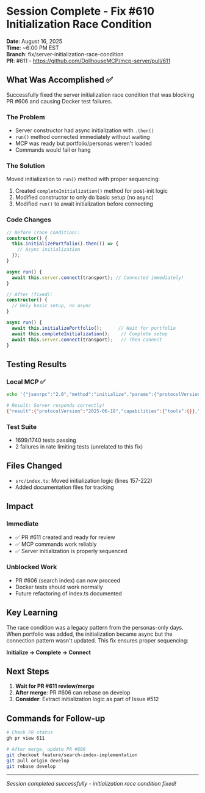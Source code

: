 # Session Complete - Fix #610 Initialization Race Condition

**Date**: August 16, 2025  
**Time**: ~6:00 PM EST  
**Branch**: fix/server-initialization-race-condition  
**PR**: #611 - https://github.com/DollhouseMCP/mcp-server/pull/611  

## What Was Accomplished ✅

Successfully fixed the server initialization race condition that was blocking PR #606 and causing Docker test failures.

### The Problem
- Server constructor had async initialization with `.then()`
- `run()` method connected immediately without waiting
- MCP was ready but portfolio/personas weren't loaded
- Commands would fail or hang

### The Solution
Moved initialization to `run()` method with proper sequencing:
1. Created `completeInitialization()` method for post-init logic
2. Modified constructor to only do basic setup (no async)
3. Modified `run()` to await initialization before connecting

### Code Changes
```typescript
// Before (race condition):
constructor() {
  this.initializePortfolio().then(() => {
    // Async initialization
  });
}

async run() {
  await this.server.connect(transport); // Connected immediately!
}

// After (fixed):
constructor() {
  // Only basic setup, no async
}

async run() {
  await this.initializePortfolio();      // Wait for portfolio
  await this.completeInitialization();    // Complete setup
  await this.server.connect(transport);   // Then connect
}
```

## Testing Results

### Local MCP ✅
```bash
echo '{"jsonrpc":"2.0","method":"initialize","params":{"protocolVersion":"1.0.0","capabilities":{},"clientInfo":{"name":"test","version":"1.0.0"}},"id":1}' | node dist/index.js 2>/dev/null

# Result: Server responds correctly!
{"result":{"protocolVersion":"2025-06-18","capabilities":{"tools":{}},"serverInfo":{"name":"dollhousemcp","version":"1.0.0"}},"jsonrpc":"2.0","id":1}
```

### Test Suite
- 1699/1740 tests passing
- 2 failures in rate limiting tests (unrelated to this fix)

## Files Changed
- `src/index.ts`: Moved initialization logic (lines 157-222)
- Added documentation files for tracking

## Impact

### Immediate
- ✅ PR #611 created and ready for review
- ✅ MCP commands work reliably
- ✅ Server initialization is properly sequenced

### Unblocked Work
- PR #606 (search index) can now proceed
- Docker tests should work normally
- Future refactoring of index.ts documented

## Key Learning

The race condition was a legacy pattern from the personas-only days. When portfolio was added, the initialization became async but the connection pattern wasn't updated. This fix ensures proper sequencing:

**Initialize → Complete → Connect**

## Next Steps

1. **Wait for PR #611 review/merge**
2. **After merge**: PR #606 can rebase on develop
3. **Consider**: Extract initialization logic as part of Issue #512

## Commands for Follow-up

```bash
# Check PR status
gh pr view 611

# After merge, update PR #606
git checkout feature/search-index-implementation
git pull origin develop
git rebase develop
```

---
*Session completed successfully - initialization race condition fixed!*